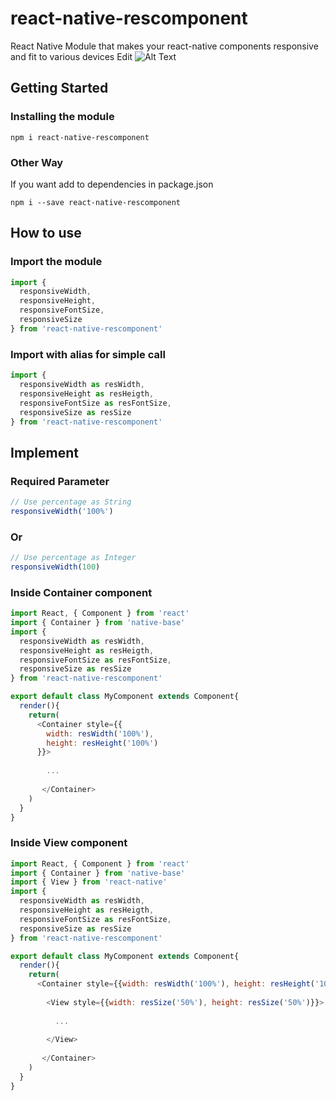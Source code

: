 # react-native-rescomponent
React Native Module that makes your react-native components responsive and fit to various devices Edit
![Alt Text](http://i.imgur.com/OUkLi.gif)
## Getting Started

### Installing the module
```
npm i react-native-rescomponent
```

### Other Way
If you want add to dependencies in package.json
```
npm i --save react-native-rescomponent
```

## How to use

### Import the module
```javascript
import {
  responsiveWidth,
  responsiveHeight,
  responsiveFontSize,
  responsiveSize
} from 'react-native-rescomponent'
```

### Import with alias for simple call
```javascript
import {
  responsiveWidth as resWidth,
  responsiveHeight as resHeigth,
  responsiveFontSize as resFontSize,
  responsiveSize as resSize
} from 'react-native-rescomponent'
```

## Implement

### Required Parameter

```javascript
// Use percentage as String
responsiveWidth('100%')
```

### Or

```javascript
// Use percentage as Integer
responsiveWidth(100)
```

### Inside Container component
```javascript
import React, { Component } from 'react'
import { Container } from 'native-base'
import {
  responsiveWidth as resWidth,
  responsiveHeight as resHeigth,
  responsiveFontSize as resFontSize,
  responsiveSize as resSize
} from 'react-native-rescomponent'

export default class MyComponent extends Component{
  render(){
    return(
      <Container style={{
        width: resWidth('100%'),
        height: resHeight('100%')
      }}>
      
        ...
        
       </Container>
    )
  }
}
```
### Inside View component
```javascript
import React, { Component } from 'react'
import { Container } from 'native-base'
import { View } from 'react-native'
import {
  responsiveWidth as resWidth,
  responsiveHeight as resHeigth,
  responsiveFontSize as resFontSize,
  responsiveSize as resSize
} from 'react-native-rescomponent'

export default class MyComponent extends Component{
  render(){
    return(
      <Container style={{width: resWidth('100%'), height: resHeight('100%')}}>
      
        <View style={{width: resSize('50%'), height: resSize('50%')}}>
        
          ...
          
        </View>
        
       </Container>
    )
  }
}
```
